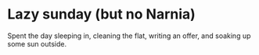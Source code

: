 # Lazy sunday (but no Narnia)

Spent the day sleeping in, cleaning the flat, writing an offer, and soaking up some sun outside.
